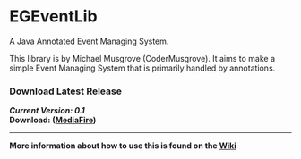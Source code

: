 EGEventLib
==========

A Java Annotated Event Managing System.

This library is by Michael Musgrove (CoderMusgrove). It aims to make a simple Event Managing System that is primarily handled by annotations.

### Download Latest Release
<em><strong>Current Version: 0.1</strong></em><br>
<strong>Download: (<a href="http://www.mediafire.com/download/99wiorx2524lvm7/EGEventLib_v0.1.zip">MediaFire</a>)</strong>
<hr>
<strong>More information about how to use this is found on the <a href="https://github.com/EcrosoGames/EGEventLib/wiki">Wiki</a></strong>

